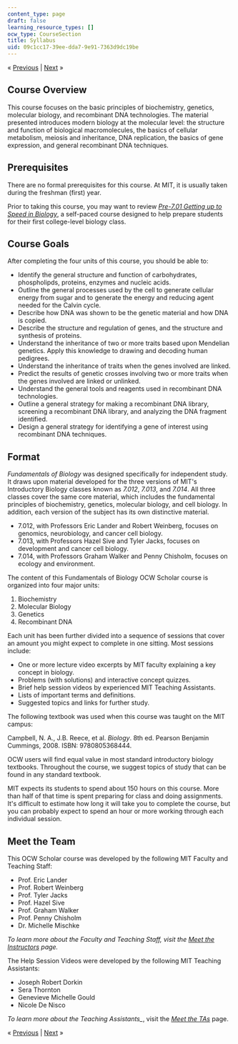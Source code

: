 ```yaml
---
content_type: page
draft: false
learning_resource_types: []
ocw_type: CourseSection
title: Syllabus
uid: 09c1cc17-39ee-dda7-9e91-7363d9dc19be
---
```

« [Previous](https://ocwnext.odl.mit.edu/courses/7-01sc-fundamentals-of-biology-fall-2011/) | [Next](https://ocwnext.odl.mit.edu/courses/7-01sc-fundamentals-of-biology-fall-2011/pages/syllabus/meet-the-instructors/) »

## Course Overview

This course focuses on the basic principles of biochemistry, genetics, molecular biology, and recombinant DNA technologies. The material presented introduces modern biology at the molecular level: the structure and function of biological macromolecules, the basics of cellular metabolism, meiosis and inheritance, DNA replication, the basics of gene expression, and general recombinant DNA techniques.

## Prerequisites

There are no formal prerequisites for this course. At MIT, it is usually taken during the freshman (first) year.

Prior to taking this course, you may want to review [_Pre-7.01 Getting up to Speed in Biology_](https://ocwnext.odl.mit.edu/courses/res-7-001-pre-7-01-getting-up-to-speed-in-biology-summer-2019/), a self-paced course designed to help prepare students for their first college-level biology class.

## Course Goals

After completing the four units of this course, you should be able to:

- Identify the general structure and function of carbohydrates, phospholipds, proteins, enzymes and nucleic acids.
- Outline the general processes used by the cell to generate cellular energy from sugar and to generate the energy and reducing agent needed for the Calvin cycle.
- Describe how DNA was shown to be the genetic material and how DNA is copied.
- Describe the structure and regulation of genes, and the structure and synthesis of proteins.
- Understand the inheritance of two or more traits based upon Mendelian genetics. Apply this knowledge to drawing and decoding human pedigrees.
- Understand the inheritance of traits when the genes involved are linked.
- Predict the results of genetic crosses involving two or more traits when the genes involved are linked or unlinked.
- Understand the general tools and reagents used in recombinant DNA technologies.
- Outline a general strategy for making a recombinant DNA library, screening a recombinant DNA library, and analyzing the DNA fragment identified.
- Design a general strategy for identifying a gene of interest using recombinant DNA techniques.

## Format

_Fundamentals of Biology_ was designed specifically for independent study. It draws upon material developed for the three versions of MIT's Introductory Biology classes known as _7.012_, _7.013_, and _7.014_. All three classes cover the same core material, which includes the fundamental principles of biochemistry, genetics, molecular biology, and cell biology. In addition, each version of the subject has its own distinctive material.

- 7.012, with Professors Eric Lander and Robert Weinberg, focuses on genomics, neurobiology, and cancer cell biology.
- 7.013, with Professors Hazel Sive and Tyler Jacks, focuses on development and cancer cell biology.
- 7.014, with Professors Graham Walker and Penny Chisholm, focuses on ecology and environment.

The content of this Fundamentals of Biology OCW Scholar course is organized into four major units:

1. Biochemistry
2. Molecular Biology
3. Genetics
4. Recombinant DNA

Each unit has been further divided into a sequence of sessions that cover an amount you might expect to complete in one sitting. Most sessions include:

- One or more lecture video excerpts by MIT faculty explaining a key concept in biology.
- Problems (with solutions) and interactive concept quizzes.
- Brief help session videos by experienced MIT Teaching Assistants.
- Lists of important terms and definitions.
- Suggested topics and links for further study.

The following textbook was used when this course was taught on the MIT campus:

Campbell, N. A., J.B. Reece, et al. _Biology_. 8th ed. Pearson Benjamin Cummings, 2008. ISBN: 9780805368444.

OCW users will find equal value in most standard introductory biology textbooks. Throughout the course, we suggest topics of study that can be found in any standard textbook.

MIT expects its students to spend about 150 hours on this course. More than half of that time is spent preparing for class and doing assignments. It's difficult to estimate how long it will take you to complete the course, but you can probably expect to spend an hour or more working through each individual session.

## Meet the Team

This OCW Scholar course was developed by the following MIT Faculty and Teaching Staff:

- Prof. Eric Lander
- Prof. Robert Weinberg
- Prof. Tyler Jacks
- Prof. Hazel Sive
- Prof. Graham Walker
- Prof. Penny Chisholm
- Dr. Michelle Mischke

_To learn more about the Faculty and Teaching Staff, visit the_ [_Meet the Instructors_](https://ocwnext.odl.mit.edu/courses/7-01sc-fundamentals-of-biology-fall-2011/pages/syllabus/meet-the-instructors/) _page._

The Help Session Videos were developed by the following MIT Teaching Assistants:

- Joseph Robert Dorkin
- Sera Thornton
- Genevieve Michelle Gould
- Nicole De Nisco

_To learn more about the_ _Teaching Assistants\__, visit the [_Meet the TAs_](/courses/7-01sc-fundamentals-of-biology-fall-2011/pages/syllabus/meet-the-tas/) page.

« [Previous](https://ocwnext.odl.mit.edu/courses/7-01sc-fundamentals-of-biology-fall-2011/) | [Next](https://ocwnext.odl.mit.edu/courses/7-01sc-fundamentals-of-biology-fall-2011/pages/syllabus/meet-the-instructors/) »